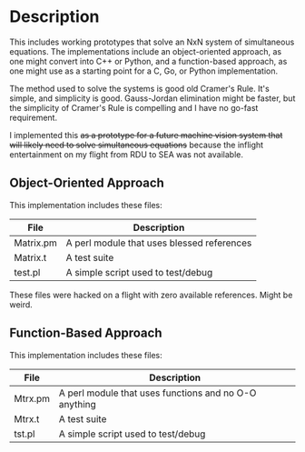 # Description
This includes working prototypes that solve an NxN system of simultaneous equations.  The implementations include an object-oriented approach, as one might convert into C++ or Python, and a function-based approach, as one might use as a starting point for a C, Go, or Python implementation.

The method used to solve the systems is good old Cramer's Rule.  It's simple, and simplicity is good.  Gauss-Jordan elimination might be faster, but the simplicity of Cramer's Rule is compelling and I have no go-fast requirement.

I implemented this ~~as a prototype for a future machine vision system that will likely need to solve simultaneous equations~~ because the inflight entertainment on my flight from RDU to SEA was not available.

## Object-Oriented Approach
This implementation includes these files:

| File      | Description                                |
|-----------|--------------------------------------------|
| Matrix.pm | A perl module that uses blessed references |
| Matrix.t  | A test suite                               |
| test.pl   | A simple script used to test/debug         |

These files were hacked on a flight with zero available references.  Might be weird.

## Function-Based Approach
This implementation includes these files:

| File    | Description                                           |
|---------|-------------------------------------------------------|
| Mtrx.pm | A perl module that uses functions and no O-O anything |
| Mtrx.t  | A test suite                                          |
| tst.pl  | A simple script used to test/debug                    |

